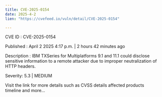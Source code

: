 ```yaml
---
title: CVE-2025-0154
date: 2025-4-2
lien: "https://cvefeed.io/vuln/detail/CVE-2025-0154"

---
```


CVE ID : CVE-2025-0154

Published :  April 2
2025
4:17 p.m. | 2 hours
42 minutes ago

Description : IBM TXSeries for Multiplatforms 9.1 and 11.1 could disclose sensitive information to a remote attacker due to improper neutralization of HTTP headers.

Severity: 5.3 | MEDIUM

Visit the link for more details
such as CVSS details
affected products
timeline
and more...
